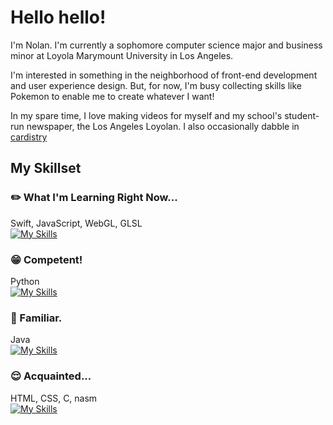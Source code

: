 # Hello hello!

I'm Nolan. I'm currently a sophomore computer science major and business minor at Loyola Marymount University in Los Angeles. 

I'm interested in something in the neighborhood of front-end development and user experience design. But, for now, I'm busy collecting skills like Pokemon to enable me to create whatever I want! 

In my spare time, I love making videos for myself and my school's student-run newspaper, the Los Angeles Loyolan. I also occasionally dabble in [cardistry](https://sabukaru.online/articles/the-last-living-niche-subculture-a-talk-with-anyone-master-of-cards)

## My Skillset

### :pencil2: What I'm Learning Right Now...
Swift, JavaScript, WebGL, GLSL\
[![My Skills](https://skillicons.dev/icons?i=swift,js)](https://skillicons.dev)

### :grin: Competent!
Python\
[![My Skills](https://skillicons.dev/icons?i=py)](https://skillicons.dev)

### :slightly_smiling_face: Familiar.
Java\
[![My Skills](https://skillicons.dev/icons?i=java)](https://skillicons.dev)

### :relieved: Acquainted...
HTML, CSS, C, nasm\
[![My Skills](https://skillicons.dev/icons?i=html,css,c)](https://skillicons.dev)


<!--
**nndpznn/nndpznn** is a ✨ _special_ ✨ repository because its `README.md` (this file) appears on your GitHub profile.

Here are some ideas to get you started:

- 🔭 I’m currently working on ...
- 🌱 I’m currently learning ...
- 👯 I’m looking to collaborate on ...
- 🤔 I’m looking for help with ...
- 💬 Ask me about ...
- 📫 How to reach me: ...
- 😄 Pronouns: ...
- ⚡ Fun fact: ...
-->
